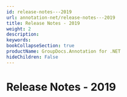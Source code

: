 ```yaml
---
id: release-notes---2019
url: annotation-net/release-notes---2019
title: Release Notes - 2019
weight: 2
description: 
keywords: 
bookCollapseSection: true
productName: GroupDocs.Annotation for .NET
hideChildren: False
---
```


# Release Notes - 2019


